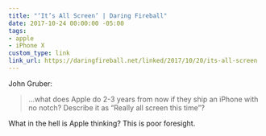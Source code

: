 ```yaml
---
title: "‘It’s All Screen’ | Daring Fireball"
date: 2017-10-24 00:00:00 -05:00
tags:
- apple
- iPhone X
custom_type: link
link_url: https://daringfireball.net/linked/2017/10/20/its-all-screen
---
```


John Gruber:

> …what does Apple do 2-3 years from now if they ship an iPhone with no notch? Describe it as “Really all screen this time”?

What in the hell is Apple thinking? This is poor foresight.